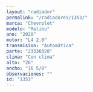 ```yaml
---
layout: "radiador"
permalink: "/radiadores/1353/"
marca: "Chevrolet"
modelo: "Malibu"
ano: "2020"
motor: "L4 2.0"
transmision: "Automática"
parte: "23336320"
clima: "Con clima"
alto: "26"
ancho: "16 5/8"
observaciones: ""
id: "1353"
---
```



